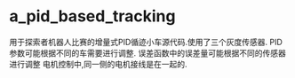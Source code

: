 # a_pid_based_tracking
用于探索者机器人比赛的增量式PID循迹小车源代码.使用了三个灰度传感器.
PID参数可能根据不同的车需要进行调整.
误差函数中的误差量可能根据不同的传感器进行调整
电机控制中,同一侧的电机接线是在一起的.
